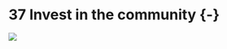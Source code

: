 # 37 Invest in the community {-}

![](~/Library/CloudStorage/OneDrive-UW/VietMisinfoResearch/changing-tides/content-en/changingTides-36.jpg)
